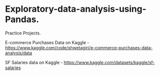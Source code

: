 # Exploratory-data-analysis-using-Pandas.
Practice Projects.

E-commerce Purchases Data on Kaggle - https://www.kaggle.com/code/shwetagiri/e-commerce-purchases-data-analysis/data

SF Salaries data on Kaggle - https://www.kaggle.com/datasets/kaggle/sf-salaries
